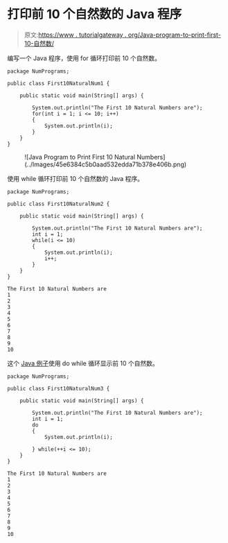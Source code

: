 # 打印前 10 个自然数的 Java 程序

> 原文:[https://www . tutorialgateway . org/Java-program-to-print-first-10-自然数/](https://www.tutorialgateway.org/java-program-to-print-first-10-natural-numbers/)

编写一个 Java 程序，使用 for 循环打印前 10 个自然数。

```
package NumPrograms;

public class First10NaturalNum1 {

	public static void main(String[] args) {

		System.out.println("The First 10 Natural Numbers are");
		for(int i = 1; i <= 10; i++) 
		{
			System.out.println(i);
		}
	}
}
```

<figure class="wp-block-image size-large">![Java Program to Print First 10 Natural Numbers](../Images/45e6384c5b0aad532edda71b378e406b.png)</figure>

使用 while 循环打印前 10 个自然数的 Java 程序。

```
package NumPrograms;

public class First10NaturalNum2 {

	public static void main(String[] args) {

		System.out.println("The First 10 Natural Numbers are");
		int i = 1;
		while(i <= 10) 
		{
			System.out.println(i);
			i++;
		}
	}
}
```

```
The First 10 Natural Numbers are
1
2
3
4
5
6
7
8
9
10
```

这个 [Java 例子](https://www.tutorialgateway.org/learn-java-programs/)使用 do while 循环显示前 10 个自然数。

```
package NumPrograms;

public class First10NaturalNum3 {

	public static void main(String[] args) {

		System.out.println("The First 10 Natural Numbers are");
		int i = 1;
		do
		{
			System.out.println(i);

		} while(++i <= 10);
	}
}
```

```
The First 10 Natural Numbers are
1
2
3
4
5
6
7
8
9
10
```